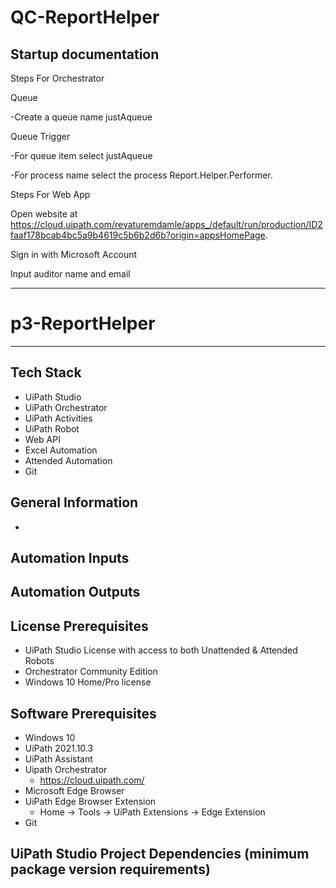 # QC-ReportHelper

## Startup documentation

Steps For Orchestrator

Queue

-Create a queue name justAqueue

Queue Trigger

-For queue item select justAqueue

-For process name select the process Report.Helper.Performer.

Steps For Web App

Open website at https://cloud.uipath.com/revaturemdamle/apps_/default/run/production/ID2faaf178bcab4bc5a9b4619c5b6b2d6b?origin=appsHomePage.

Sign in with Microsoft Account

Input auditor name and email

---

# p3-ReportHelper

***




## Tech Stack

- UiPath Studio
- UiPath Orchestrator
- UiPath Activities
- UiPath Robot
- Web API
- Excel Automation
- Attended Automation
- Git

## General Information

- 

## Automation Inputs




## Automation Outputs



## License Prerequisites 

- UiPath Studio License with access to both Unattended & Attended Robots
- Orchestrator Community Edition
- Windows 10 Home/Pro license 

## Software Prerequisites

- Windows 10
- UiPath 2021.10.3
- UiPath Assistant
- Uipath Orchestrator
  - https://cloud.uipath.com/
- Microsoft Edge Browser 
- UiPath Edge Browser Extension
  - Home -> Tools -> UiPath Extensions -> Edge Extension
- Git

## UiPath Studio Project Dependencies (minimum package version requirements)

